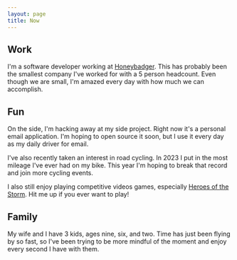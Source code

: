 ```yaml
---
layout: page
title: Now
---
```


## Work

I'm a software developer working at [Honeybadger](https://www.honeybadger.io).
This has probably been the smallest company I've worked for with a 5 person
headcount. Even though we are small, I'm amazed every day with how much we can
accomplish.

## Fun

On the side, I'm hacking away at my side project. Right now it's a personal
email application. I'm hoping to open source it soon, but I use it every day as
my daily driver for email.

I've also recently taken an interest in road cycling. In 2023 I put in the most
mileage I've ever had on my bike. This year I'm hoping to break that record and
join more cycling events.

I also still enjoy playing competitive videos games, especially
[Heroes of the Storm](https://heroesofthestorm.blizzard.com/en-us/). Hit me up
if you ever want to play!

## Family

My wife and I have 3 kids, ages nine, six, and two. Time has just been flying
by so fast, so I've been trying to be more mindful of the moment and enjoy
every second I have with them.
